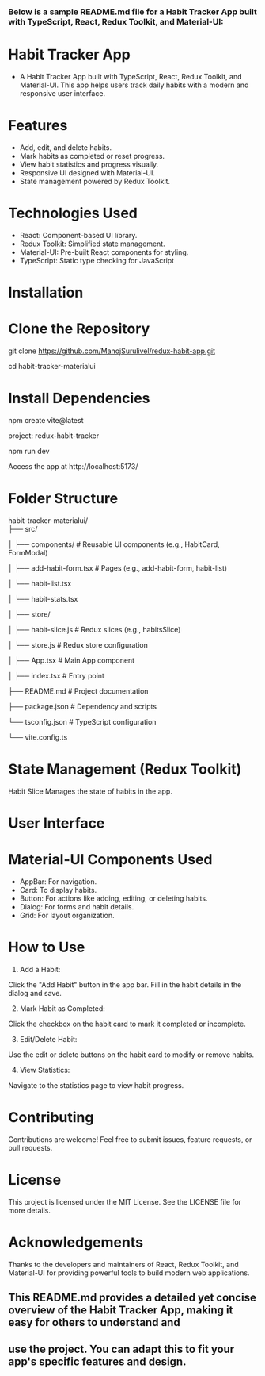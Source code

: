 ### Below is a sample README.md file for a Habit Tracker App built with TypeScript, React, Redux Toolkit, and Material-UI:

# Habit Tracker App

* A Habit Tracker App built with TypeScript, React, Redux Toolkit, and Material-UI. This app helps users track daily habits with a modern and responsive user interface.

# Features
* Add, edit, and delete habits.
* Mark habits as completed or reset progress.
* View habit statistics and progress visually.
* Responsive UI designed with Material-UI.
* State management powered by Redux Toolkit.

# Technologies Used
* React: Component-based UI library.
* Redux Toolkit: Simplified state management.
* Material-UI: Pre-built React components for styling.
* TypeScript: Static type checking for JavaScript

# Installation

# Clone the Repository

git clone https://github.com/ManojSurulivel/redux-habit-app.git  

cd habit-tracker-materialui  

# Install Dependencies
npm create vite@latest

project: redux-habit-tracker

npm run dev

Access the app at http://localhost:5173/

# Folder Structure
habit-tracker-materialui/  
├── src/  

│   ├── components/                # Reusable UI components (e.g., HabitCard, FormModal)

│         ├── add-habit-form.tsx   # Pages (e.g., add-habit-form, habit-list)

│         └── habit-list.tsx

│         └── habit-stats.tsx

│   ├── store/

│         ├── habit-slice.js       # Redux slices (e.g., habitsSlice)

│         └── store.js             # Redux store configuration 

│   ├── App.tsx                    # Main App component  

│   ├── index.tsx                  # Entry point  

├── README.md                      # Project documentation  

├── package.json                   # Dependency and scripts 

└── tsconfig.json                  # TypeScript configuration 

└── vite.config.ts

# State Management (Redux Toolkit)
Habit Slice
Manages the state of habits in the app.

# User Interface
# Material-UI Components Used

* AppBar: For navigation.
* Card: To display habits.
* Button: For actions like adding, editing, or deleting habits.
* Dialog: For forms and habit details.
* Grid: For layout organization.

# How to Use

1. Add a Habit:

Click the "Add Habit" button in the app bar.
Fill in the habit details in the dialog and save.

2. Mark Habit as Completed:

Click the checkbox on the habit card to mark it completed or incomplete.

3. Edit/Delete Habit:

Use the edit or delete buttons on the habit card to modify or remove habits.

4. View Statistics:

Navigate to the statistics page to view habit progress.

# Contributing

Contributions are welcome! Feel free to submit issues, feature requests, or pull requests.

# License

This project is licensed under the MIT License. See the LICENSE file for more details.

# Acknowledgements

Thanks to the developers and maintainers of React, Redux Toolkit, and Material-UI for providing powerful tools to build modern 
web applications.

## This README.md provides a detailed yet concise overview of the Habit Tracker App, making it easy for others to understand and 

## use the project. You can adapt this to fit your app's specific features and design.









